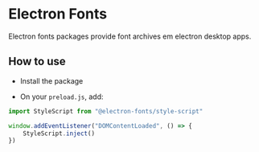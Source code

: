 # Electron Fonts

Electron fonts packages provide font archives em electron desktop apps.

## How to use

* Install the package

* On your `preload.js`, add:

```ts
import StyleScript from "@electron-fonts/style-script"

window.addEventListener("DOMContentLoaded", () => {
    StyleScript.inject()
})
```